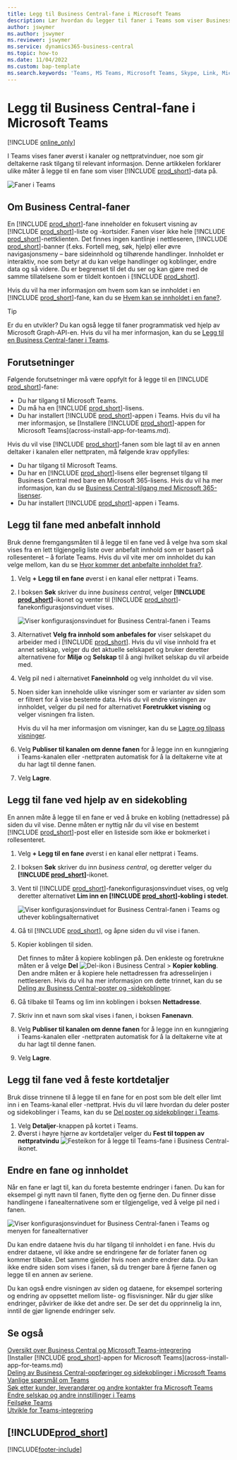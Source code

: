 ```yaml
---
title: Legg til Business Central-fane i Microsoft Teams
description: Lær hvordan du legger til faner i Teams som viser Business Central-sider.
author: jswymer
ms.author: jswymer
ms.reviewer: jswymer
ms.service: dynamics365-business-central
ms.topic: how-to
ms.date: 11/04/2022
ms.custom: bap-template
ms.search.keywords: 'Teams, MS Teams, Microsoft Teams, Skype, Link, Microsoft 365, collaborate, collaboration, teamwork, share records, tab'
---
```


# <a name="add-business-central-tab-in-microsoft-teams"></a>Legg til Business Central-fane i Microsoft Teams

[!INCLUDE [online_only](includes/online_only.md)]

I Teams vises faner øverst i kanaler og nettpratvinduer, noe som gir deltakerne rask tilgang til relevant informasjon. Denne artikkelen forklarer ulike måter å legge til en fane som viser [!INCLUDE [prod_short](includes/prod_short.md)]-data på.

![Faner i Teams](media/teams-tabs-border.png)

## <a name="about-business-central-tabs"></a>Om Business Central-faner

En [!INCLUDE [prod_short](includes/prod_short.md)]-fane inneholder en fokusert visning av [!INCLUDE [prod_short](includes/prod_short.md)]-liste og -kortsider. Fanen viser ikke hele [!INCLUDE [prod_short](includes/prod_short.md)]-nettklienten. Det finnes ingen kantlinje i nettleseren, [!INCLUDE [prod_short](includes/prod_short.md)]-banner (f.eks. Fortell meg, søk, hjelp) eller øvre navigasjonsmeny – bare sideinnhold og tilhørende handlinger. Innholdet er interaktiv, noe som betyr at du kan velge handlinger og koblinger, endre data og så videre. Du er begrenset til det du ser og kan gjøre med de samme tillatelsene som er tildelt kontoen i [!INCLUDE [prod_short](includes/prod_short.md)].

Hvis du vil ha mer informasjon om hvem som kan se innholdet i en [!INCLUDE [prod_short](includes/prod_short.md)]-fane, kan du se [Hvem kan se innholdet i en fane?](/dynamics365/business-central/teams-faq?tabs=tabs#who-can-view).

> [!TIP]
> Er du en utvikler? Du kan også legge til faner programmatisk ved hjelp av Microsoft Graph-API-en. Hvis du vil ha mer informasjon, kan du se [Legg til en Business Central-faner i Teams](/dynamics365/business-central/dev-itpro/developer/devenv-develop-for-teams-tabs).  

## <a name="prerequisites"></a>Forutsetninger

Følgende forutsetninger må være oppfylt for å legge til en [!INCLUDE [prod_short](includes/prod_short.md)]-fane:

- Du har tilgang til Microsoft Teams.
- Du må ha en [!INCLUDE [prod_short](includes/prod_short.md)]-lisens.
- Du har installert [!INCLUDE [prod_short](includes/prod_short.md)]-appen i Teams. Hvis du vil ha mer informasjon, se [Installere [!INCLUDE [prod_short](includes/prod_short.md)]-appen for Microsoft Teams](across-install-app-for-teams.md).

Hvis du vil vise [!INCLUDE [prod_short](includes/prod_short.md)]-fanen som ble lagt til av en annen deltaker i kanalen eller nettpraten, må følgende krav oppfylles:

- Du har tilgang til Microsoft Teams.
- Du har en [!INCLUDE [prod_short](includes/prod_short.md)]-lisens eller begrenset tilgang til Business Central med bare en Microsoft 365-lisens. Hvis du vil ha mer informasjon, kan du se [Business Central-tilgang med Microsoft 365-lisenser](admin-access-with-m365-license.md).
- Du har installert [!INCLUDE [prod_short](includes/prod_short.md)]-appen i Teams.

## <a name="add-tab-using-recommended-content"></a>Legg til fane med anbefalt innhold

Bruk denne fremgangsmåten til å legge til en fane ved å velge hva som skal vises fra en lett tilgjengelig liste over anbefalt innhold som er basert på rollesenteret – å forlate Teams. Hvis du vil vite mer om innholdet du kan velge mellom, kan du se [Hvor kommer det anbefalte innholdet fra?](/dynamics365/business-central/teams-faq?tabs=tabs#where-does-the-recommended-content-come-from).

1. Velg **+ Legg til en fane** øverst i en kanal eller nettprat i Teams.
2. I boksen **Søk** skriver du inne *business central*, velger **[!INCLUDE [prod_short](includes/prod_short.md)]**-ikonet og venter til [!INCLUDE [prod_short](includes/prod_short.md)]-fanekonfigurasjonsvinduet vises.

   ![Viser konfigurasjonsvinduet for Business Central-fanen i Teams](media/teams-bc-tab-config-window.png)

3. Alternativet **Velg fra innhold som anbefales for** viser selskapet du arbeider med i [!INCLUDE [prod_short](includes/prod_short.md)]. Hvis du vil vise innhold fra et annet selskap, velger du det aktuelle selskapet og bruker deretter alternativene for **Miljø** og **Selskap** til å angi hvilket selskap du vil arbeide med.
4. Velg pil ned i alternativet **Faneinnhold** og velg innholdet du vil vise.

   <!-- The list shows all pages that are bookmarked on your role center in [!INCLUDE [prod_short](includes/prod_short.md)]. To learn more about the content that you can choose from, see [Where does the recommended content come from?](teams-faq.md#recommended-content).-->
5. Noen sider kan inneholde ulike visninger som er varianter av siden som er filtrert for å vise bestemte data. Hvis du vil endre visningen av innholdet, velger du pil ned for alternativet **Foretrukket visning** og velger visningen fra listen.

   Hvis du vil ha mer informasjon om visninger, kan du se [Lagre og tilpass visninger](ui-views.md).
6. Velg **Publiser til kanalen om denne fanen** for å legge inn en kunngjøring i Teams-kanalen eller -nettpraten automatisk for å la deltakerne vite at du har lagt til denne fanen.
7. Velg **Lagre**.

## <a name="add-tab-using-a-page-link"></a>Legg til fane ved hjelp av en sidekobling

En annen måte å legge til en fane er ved å bruke en kobling (nettadresse) på siden du vil vise. Denne måten er nyttig når du vil vise en bestemt [!INCLUDE [prod_short](includes/prod_short.md)]-post eller en listeside som ikke er bokmerket i rollesenteret.

1. Velg **+ Legg til en fane** øverst i en kanal eller nettprat i Teams.
2. I boksen **Søk** skriver du inn *business central*, og deretter velger du **[!INCLUDE [prod_short](includes/prod_short.md)]**-ikonet.
3. Vent til [!INCLUDE [prod_short](includes/prod_short.md)]-fanekonfigurasjonsvinduet vises, og velg deretter alternativet **Lim inn en [!INCLUDE [prod_short](includes/prod_short.md)]-kobling i stedet**.

   ![Viser konfigurasjonsvinduet for Business Central-fanen i Teams og uthever koblingsalternativet](media/teams-bc-tab-config-window-page-link.png)
4. Gå til [!INCLUDE [prod_short](includes/prod_short.md)], og åpne siden du vil vise i fanen.
5. Kopier koblingen til siden.

   Det finnes to måter å kopiere koblingen på. Den enkleste og foretrukne måten er å velge **Del** ![Del-ikon i Business Central](media/share-icon.png) > **Kopier kobling**. Den andre måten er å kopiere hele nettadressen fra adresselinjen i nettleseren. Hvis du vil ha mer informasjon om dette trinnet, kan du se [Deling av Business Central-poster og -sidekoblinger](across-working-with-teams.md).

6. Gå tilbake til Teams og lim inn koblingen i boksen **Nettadresse**.
7. Skriv inn et navn som skal vises i fanen, i boksen **Fanenavn**.
8. Velg **Publiser til kanalen om denne fanen** for å legge inn en kunngjøring i Teams-kanalen eller -nettpraten automatisk for å la deltakerne vite at du har lagt til denne fanen.
9. Velg **Lagre**.

## <a name="add-tab-by-pinning-card-details"></a>Legg til fane ved å feste kortdetaljer

Bruk disse trinnene til å legge til en fane for en post som ble delt eller limt inn i en Teams-kanal eller -nettprat. Hvis du vil lære hvordan du deler poster og sidekoblinger i Teams, kan du se [Del poster og sidekoblinger i Teams](across-working-with-teams.md).

1. Velg **Detaljer**-knappen på kortet i Teams.
2. Øverst i høyre hjørne av kortdetaljer velger du **Fest til toppen av nettpratvindu** ![Festeikon for å legge til Teams-fane i Business Central](media/pin-teams.png)-ikonet.

## <a name="change-a-tab-and-its-content"></a>Endre en fane og innholdet

Når en fane er lagt til, kan du foreta bestemte endringer i fanen. Du kan for eksempel gi nytt navn til fanen, flytte den og fjerne den. Du finner disse handlingene i fanealternativene som er tilgjengelige, ved å velge pil ned i fanen.

![Viser konfigurasjonsvinduet for Business Central-fanen i Teams og menyen for fanealternativer](media/teams-bc-tab-config-window-options.png)

Du kan endre dataene hvis du har tilgang til innholdet i en fane. Hvis du endrer dataene, vil ikke andre se endringene før de forlater fanen og kommer tilbake. Det samme gjelder hvis noen andre endrer data. Du kan ikke endre siden som vises i fanen, så du trenger bare å fjerne fanen og legge til en annen av seriene.

Du kan også endre visningen av siden og dataene, for eksempel sortering og endring av oppsettet mellom liste- og flisvisninger. Når du gjør slike endringer, påvirker de ikke det andre ser. De ser det du opprinnelig la inn, inntil de gjør lignende endringer selv.

## <a name="see-also"></a>Se også

[Oversikt over Business Central og Microsoft Teams-integrering](across-teams-overview.md)  
[Installer [!INCLUDE [prod_short](includes/prod_short.md)]-appen for Microsoft Teams](across-install-app-for-teams.md)  
[Deling av Business Central-oppføringer og sidekoblinger i Microsoft Teams](across-working-with-teams.md)
[Vanlige spørsmål om Teams](teams-faq.md)  
[Søk etter kunder, leverandører og andre kontakter fra Microsoft Teams](across-search-contacts-teams.md)  
[Endre selskap og andre innstillinger i Teams](across-teams-settings.md)  
[Feilsøke Teams](admin-teams-troubleshooting.md)  
[Utvikle for Teams-integrering](/dynamics365/business-central/dev-itpro/developer/devenv-develop-for-teams)  

## [!INCLUDE[prod_short](includes/free_trial_md.md)]  

[!INCLUDE[footer-include](includes/footer-banner.md)]
